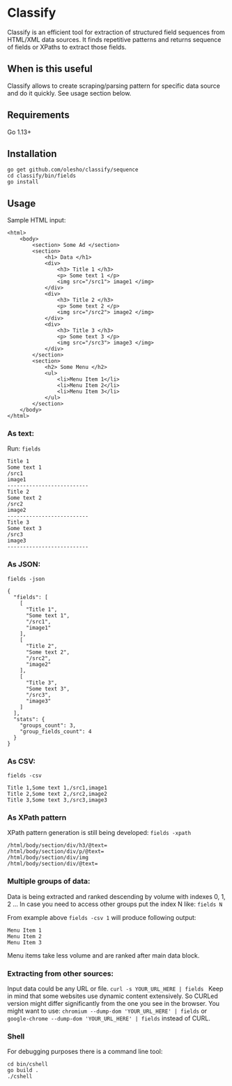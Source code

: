 # Classify

Classify is an efficient tool for extraction of structured field sequences from HTML/XML data sources. It finds repetitive patterns and returns sequence of fields or XPaths to extract those fields.

## When is this useful

Classify allows to create scraping/parsing pattern for specific data source and do it quickly. See usage section below.

## Requirements

Go 1.13+

## Installation

```
go get github.com/olesho/classify/sequence
cd classify/bin/fields
go install
```

## Usage

Sample HTML input:
```
<html>
    <body>
        <section> Some Ad </section>
        <section> 
            <h1> Data </h1> 
            <div>
                <h3> Title 1 </h3>
                <p> Some text 1 </p>
                <img src="/src1"> image1 </img>
            </div>
            <div>
                <h3> Title 2 </h3>
                <p> Some text 2 </p>
                <img src="/src2"> image2 </img>
            </div>
            <div>
                <h3> Title 3 </h3>
                <p> Some text 3 </p>
                <img src="/src3"> image3 </img>
            </div>
        </section>
        <section> 
            <h2> Some Menu </h2>
            <ul>
                <li>Menu Item 1</li>
                <li>Menu Item 2</li>
                <li>Menu Item 3</li>
            </ul>
        </section>
    </body>
</html>
```

### As text:
Run:
```fields```
```
Title 1
Some text 1
/src1
image1
--------------------------
Title 2
Some text 2
/src2
image2
--------------------------
Title 3
Some text 3
/src3
image3
--------------------------
```

### As JSON:
```fields -json```
```
{
  "fields": [
    [
      "Title 1",
      "Some text 1",
      "/src1",
      "image1"
    ],
    [
      "Title 2",
      "Some text 2",
      "/src2",
      "image2"
    ],
    [
      "Title 3",
      "Some text 3",
      "/src3",
      "image3"
    ]
  ],
  "stats": {
    "groups_count": 3,
    "group_fields_count": 4
  }
}
```

### As CSV:
```fields -csv```
```
Title 1,Some text 1,/src1,image1
Title 2,Some text 2,/src2,image2
Title 3,Some text 3,/src3,image3
```

### As XPath pattern
XPath pattern generation is still being developed:
```fields -xpath ```
```
/html/body/section/div/h3/@text=
/html/body/section/div/p/@text=
/html/body/section/div/img
/html/body/section/div/@text=
```

### Multiple groups of data:
Data is being extracted and ranked descending by volume with indexes 0, 1, 2 ... In case you need to access other groups put the index N like: ```fields N```

From example above ```fields -csv 1``` will produce following output:
```
Menu Item 1
Menu Item 2
Menu Item 3
``` 
Menu items take less volume and are ranked after main data block.

### Extracting from other sources:
Input data could be any URL or file.
```curl -s YOUR_URL_HERE | fields ```
Keep in mind that some websites use dynamic content extensively. So CURLed version might differ significantly from the one you see in the browser. You might want to use: ```chromium --dump-dom 'YOUR_URL_HERE' | fields``` or ```google-chrome --dump-dom 'YOUR_URL_HERE' | fields``` instead of CURL.

### Shell
For debugging purposes there is a command line tool:
```
cd bin/cshell
go build .
./cshell
```